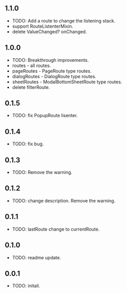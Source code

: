 ## 1.1.0

* TODO: Add a route to change the listening stack.
* support RouteListenterMixin.
* delete ValueChanged<RouteManager>? onChanged.

## 1.0.0

* TODO: Breakthrough improvements.
* routes - all routes.
* pageRoutes - PageRoute type routes.
* dialogRoutes - DialogRoute type routes.
* sheetRoutes - ModalBottomSheetRoute type routes.
* delete filterRoute.

## 0.1.5

* TODO: fix PopupRoute lisenter.

## 0.1.4

* TODO: fix bug.

## 0.1.3

* TODO: Remove the warning.

## 0.1.2

* TODO: change description.
  Remove the warning.

## 0.1.1

* TODO: lastRoute change to currentRoute.

## 0.1.0

* TODO: readme update.

## 0.0.1

* TODO: initail.
